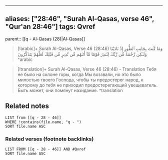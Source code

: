 
---
aliases: ["28:46", "Surah Al-Qasas, verse 46", "Qur'an 28:46"]
tags: Qvref
---

parent:: [[q - Al-Qasas (28)|Al-Qasas]]

> [!arabic]+ Surah Al-Qasas, Verse 46 (28:46)
> <span class="quran-arabic">وَمَا كُنتَ بِجَانِبِ ٱلطُّورِ إِذْ نَادَيْنَا وَلَـٰكِن رَّحْمَةً مِّن رَّبِّكَ لِتُنذِرَ قَوْمًا مَّآ أَتَىٰهُم مِّن نَّذِيرٍ مِّن قَبْلِكَ لَعَلَّهُمْ يَتَذَكَّرُونَ</span>
^arabic

> [!translation]+ Surah Al-Qasas, Verse 46 (28:46) - Translation
> Тебя не было на склоне горы, когда Мы воззвали, но это было милостью твоего Господа, чтобы ты предостерег народ, к которому до тебя не приходил предостерегающий увещеватель. Быть может, они помянут назидание.
^translation



## Related notes
```dataview
LIST from [[q - 28 - 46]]
WHERE !contains(file.name, "q - ")
SORT file.name ASC
```

### Related verses (footnote backlinks)
```dataview
LIST FROM [[q - 28 - 46]] AND #Qvref
SORT file.name ASC
```

